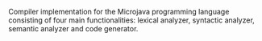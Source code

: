 Compiler implementation for the Microjava programming language consisting of four main functionalities: lexical analyzer, syntactic analyzer, semantic analyzer and code generator.
